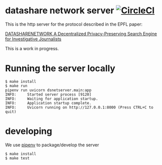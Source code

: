# datashare network server [![CircleCI](https://circleci.com/gh/ICIJ/datashare-network-server/tree/main.svg?style=svg&circle-token=4114eed623f62c2c3896785aceee50af0457e4ce)](https://circleci.com/gh/ICIJ/datashare-network-server/tree/main)

This is the http server for the protocol described in the EPFL paper:

[DATASHARENETWORK A Decentralized Privacy-Preserving Search Engine for Investigative Journalists](https://arxiv.org/pdf/2005.14645.pdf)

This is a work in progress.

# Running the server locally

```shell
$ make install
$ make run
pipenv run uvicorn dsnetserver.main:app
INFO:     Started server process [9120]
INFO:     Waiting for application startup.
INFO:     Application startup complete.
INFO:     Uvicorn running on http://127.0.0.1:8000 (Press CTRL+C to quit)
```

# developing

We use [pipenv](https://pipenv.pypa.io) to package/develop the server

```shell
$ make install
$ make test
```